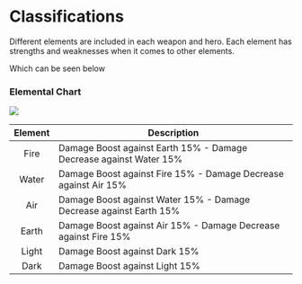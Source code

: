 # Classifications

Different elements are included in each weapon and hero. Each element has strengths and weaknesses when it comes to other elements.

Which can be seen below

### Elemental Chart

![](../.gitbook/assets/273244582\_483834619814750\_7762905199245026995\_n.png)

| Element | Description                                                        |
| :-----: | ------------------------------------------------------------------ |
|   Fire  | Damage Boost against Earth 15% - Damage Decrease against Water 15% |
|  Water  | Damage Boost against Fire 15% - Damage Decrease against Air 15%    |
|   Air   | Damage Boost against Water 15% - Damage Decrease against Earth 15% |
|  Earth  | Damage Boost against Air 15% - Damage Decrease against Fire 15%    |
|  Light  | Damage Boost against Dark 15%                                      |
|   Dark  | Damage Boost against Light 15%                                     |
